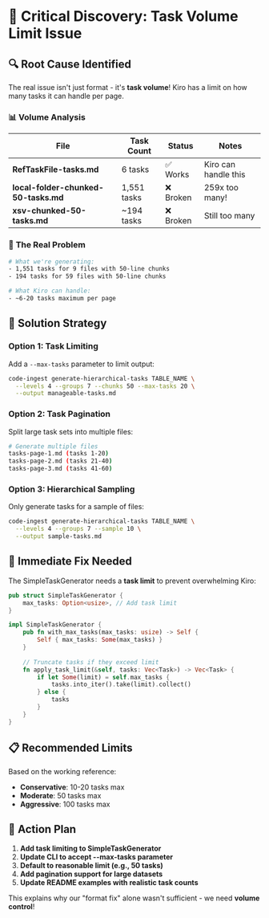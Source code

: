 # 🚨 Critical Discovery: Task Volume Limit Issue

## 🔍 **Root Cause Identified**

The real issue isn't just format - it's **task volume**! Kiro has a limit on how many tasks it can handle per page.

### 📊 **Volume Analysis**

| File | Task Count | Status | Notes |
|------|------------|--------|-------|
| **RefTaskFile-tasks.md** | 6 tasks | ✅ Works | Kiro can handle this |
| **local-folder-chunked-50-tasks.md** | 1,551 tasks | ❌ Broken | 259x too many! |
| **xsv-chunked-50-tasks.md** | ~194 tasks | ❌ Broken | Still too many |

### 🎯 **The Real Problem**

```bash
# What we're generating:
- 1,551 tasks for 9 files with 50-line chunks
- 194 tasks for 59 files with 50-line chunks

# What Kiro can handle:
- ~6-20 tasks maximum per page
```

## 🔧 **Solution Strategy**

### Option 1: Task Limiting
Add a `--max-tasks` parameter to limit output:
```bash
code-ingest generate-hierarchical-tasks TABLE_NAME \
  --levels 4 --groups 7 --chunks 50 --max-tasks 20 \
  --output manageable-tasks.md
```

### Option 2: Task Pagination  
Split large task sets into multiple files:
```bash
# Generate multiple files
tasks-page-1.md (tasks 1-20)
tasks-page-2.md (tasks 21-40)
tasks-page-3.md (tasks 41-60)
```

### Option 3: Hierarchical Sampling
Only generate tasks for a sample of files:
```bash
code-ingest generate-hierarchical-tasks TABLE_NAME \
  --levels 4 --groups 7 --sample 10 \
  --output sample-tasks.md
```

## 🚀 **Immediate Fix Needed**

The SimpleTaskGenerator needs a **task limit** to prevent overwhelming Kiro:

```rust
pub struct SimpleTaskGenerator {
    max_tasks: Option<usize>, // Add task limit
}

impl SimpleTaskGenerator {
    pub fn with_max_tasks(max_tasks: usize) -> Self {
        Self { max_tasks: Some(max_tasks) }
    }
    
    // Truncate tasks if they exceed limit
    fn apply_task_limit(&self, tasks: Vec<Task>) -> Vec<Task> {
        if let Some(limit) = self.max_tasks {
            tasks.into_iter().take(limit).collect()
        } else {
            tasks
        }
    }
}
```

## 📋 **Recommended Limits**

Based on the working reference:
- **Conservative**: 10-20 tasks max
- **Moderate**: 50 tasks max  
- **Aggressive**: 100 tasks max

## 🎯 **Action Plan**

1. **Add task limiting to SimpleTaskGenerator**
2. **Update CLI to accept --max-tasks parameter**
3. **Default to reasonable limit (e.g., 50 tasks)**
4. **Add pagination support for large datasets**
5. **Update README examples with realistic task counts**

This explains why our "format fix" alone wasn't sufficient - we need **volume control**!